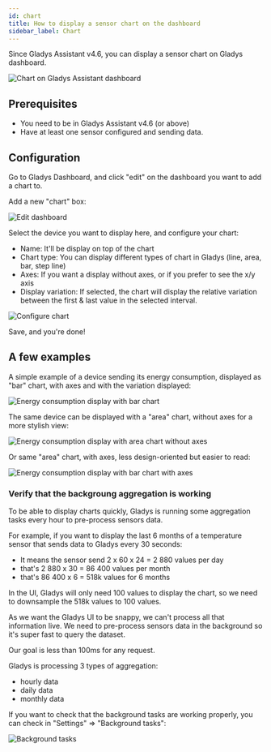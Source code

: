 ```yaml
---
id: chart
title: How to display a sensor chart on the dashboard
sidebar_label: Chart
---
```


Since Gladys Assistant v4.6, you can display a sensor chart on Gladys dashboard.

![Chart on Gladys Assistant dashboard](../../static/img/docs/en/dashboard/chart/chart-dashboard.jpg)

## Prerequisites

- You need to be in Gladys Assistant v4.6 (or above)
- Have at least one  sensor configured and sending data.

## Configuration

Go to Gladys Dashboard, and click "edit" on the dashboard you want to add a chart to.

Add a new "chart" box:

![Edit dashboard](../../static/img/docs/en/dashboard/chart/add-chart.jpg)

Select the device you want to display here, and configure your chart:

- Name: It'll be display on top of the chart
- Chart type: You can display different types of chart in Gladys (line, area, bar, step line)
- Axes: If you want a display without axes, or if you prefer to see the x/y axis
- Display variation: If selected, the chart will display the relative variation between the first & last value in the selected interval.

![Configure chart](../../static/img/docs/en/dashboard/chart/configure-chart.jpg)

Save, and you're done!

## A few examples

A simple example of a device sending its energy consumption, displayed as "bar" chart, with axes and with the variation displayed:

![Energy consumption display with bar chart](../../static/img/docs/en/dashboard/chart/bar.jpg)

The same device can be displayed with a "area" chart, without axes for a more stylish view:

![Energy consumption display with area chart without axes](../../static/img/docs/en/dashboard/chart/area-without-axes.jpg)

Or same "area" chart, with axes, less design-oriented but easier to read:

![Energy consumption display with bar chart with axes](../../static/img/docs/en/dashboard/chart/area-with-axes.jpg)

### Verify that the backgroung aggregation is working

To be able to display charts quickly, Gladys is running some aggregation tasks every hour to pre-process sensors data.

For example, if you want to display the last 6 months of a temperature sensor that sends data to Gladys every 30 seconds:

- It means the sensor send 2 x 60 x 24 = 2 880 values per day
- that's 2 880 x 30 = 86 400 values per month
- that's 86 400 x 6 = 518k values for 6 months

In the UI, Gladys will only need 100 values to display the chart, so we need to downsample the 518k values to 100 values.

As we want the Gladys UI to be snappy, we can't process all that information live. We need to pre-process sensors data in the background so it's super fast to query the dataset.

Our goal is less than 100ms for any request.

Gladys is processing 3 types of aggregation:

- hourly data
- daily data
- monthly data

If you want to check that the background tasks are working properly, you can check in "Settings" => "Background tasks":

![Background tasks](../../static/img/docs/en/dashboard/chart/background-tasks.jpg)
